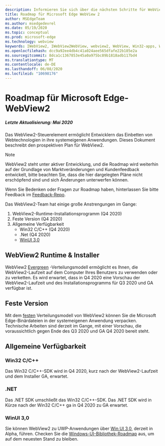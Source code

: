 ```yaml
---
description: Informieren Sie sich über die nächsten Schritte für WebView2
title: Roadmap für Microsoft Edge WebView 2
author: MSEdgeTeam
ms.author: msedgedevrel
ms.date: 05/19/2020
ms.topic: conceptual
ms.prod: microsoft-edge
ms.technology: webview
keywords: IWebView2, IWebView2WebView, webview2, WebView, Win32-apps, Win32, Edge, ICoreWebView2, ICoreWebView2Host, Browser-Steuerelement, Edge-HTML
ms.openlocfilehash: dcc9a92ee4db4c41a024aee565dfafe22b185e2a
ms.sourcegitcommit: 8dca1c1367853e45a0a975bc89b1818adb117bd4
ms.translationtype: MT
ms.contentlocale: de-DE
ms.lasthandoff: 06/08/2020
ms.locfileid: "10698176"
---
```

# Roadmap für Microsoft Edge-WebView2

##### Letzte Aktualisierung: Mai 2020

Das WebView2-Steuerelement ermöglicht Entwicklern das Einbetten von Webtechnologien in ihre systemeigenen Anwendungen. Dieses Dokument beschreibt den prospektiven Plan für WebView2. 

> [!NOTE]
> WebView2 steht unter aktiver Entwicklung, und die Roadmap wird weiterhin auf der Grundlage von Marktveränderungen und Kundenfeedback entwickelt, bitte beachten Sie, dass die hier dargelegten Pläne nicht erschöpfend sind und sich Änderungen unterwerfen können. 

Wenn Sie Bedenken oder Fragen zur Roadmap haben, hinterlassen Sie bitte Feedback im [Feedback-Repo](https://github.com/MicrosoftEdge/WebViewFeedback).

Das WebView2-Team hat einige große Anstrengungen im Gange:

1.  WebView2-Runtime-Installationsprogramm (Q4 2020)
2.  Feste Version (Q4 2020)
3.  Allgemeine Verfügbarkeit 
    *   Win32 C/C++ (Q4 2020)
    *   .Net (Q4 2020)
    *   [WinUI 3,0](https://github.com/microsoft/microsoft-ui-xaml/blob/master/docs/roadmap.md)

## WebView2 Runtime & Installer

WebView2 [Evergreen](./concepts/distribution.md#microsoft-edge-webview2-runtime) -Verteilungsmodell ermöglicht es Ihnen, die WebView2-Laufzeit auf dem Computer Ihres Benutzers zu verwenden oder zu verketten. Es wird erwartet, dass in Q4 2020 eine Vorschau der WebView2-Laufzeit und des Installationsprogramms für Q3 2020 und GA verfügbar ist.

## Feste Version

Mit dem [festen](./concepts/distribution.md#roadmap) Verteilungsmodell von WebView2 können Sie die Microsoft Edge-Binärdateien in der systemeigenen Anwendung verpacken. Technische Arbeiten sind derzeit im Gange, mit einer Vorschau, die voraussichtlich gegen Ende des Q3 2020 und GA Q4 2020 bereit steht.

## Allgemeine Verfügbarkeit 

### Win32 C/C++

Das Win32 C/C++-SDK wird in Q4 2020, kurz nach der WebView2-Laufzeit und dem Installer GA, erwartet.

### .NET

Das .NET SDK umschließt das Win32 C/C++-SDK. Das .NET SDK wird in Kürze nach der Win32 C/C++ ga in Q4 2020 zu GA erwartet.

### WinUI 3,0

Sie können WebView2 zu UWP-Anwendungen über [Win UI 3,0](/uwp/toolkits/winui3/), derzeit in Alpha, führen. Checken Sie die [Windows-UI-Bibliothek-Roadmap](https://github.com/microsoft/microsoft-ui-xaml/blob/master/docs/roadmap.md) aus, um auf dem neuesten Stand zu bleiben.  
